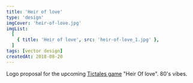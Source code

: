 ```yaml
---
title: 'Heir of love'
type: 'design'
imgCover: 'heir-of-love.jpg'
imgList:
  [
    { title: 'Heir of love', src: 'heir-of-love_1.jpg' },
  ]
tags: [vector design]
createdAt: 2018-08-20
---
```


Logo proposal for the upcoming [Tictales game](https://play.google.com/store/apps/details?id=com.tictales.stories.heiroflove) "Heir Of love". 80's vibes.
<!--more-->